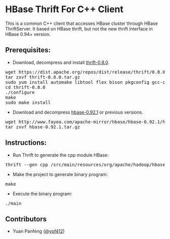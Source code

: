 # HBase Thrift For C++ Client
This is a common C++ client that accesses HBase cluster through HBase ThriftServer. 
It based on HBase thrift, but not the new thrift interface in HBase 0.94+ version.

## Prerequisites:
* Download, decompress and install [thrift-0.8.0](https://dist.apache.org/repos/dist/release/thrift/0.8.0/thrift-0.8.0.tar.gz).
<pre>
wget https://dist.apache.org/repos/dist/release/thrift/0.8.0/thrift-0.8.0.tar.gz
tar zxvf thrift-0.8.0.tar.gz
sudo yum install automake libtool flex bison pkgconfig gcc-c++ boost-devel libevent-devel zlib-devel python-devel ruby-devel
cd thrift-0.8.0
./configure
make
sudo make install
</pre>
* Download and decompress [hbase-0.92.1](http://www.fayea.com/apache-mirror/hbase/hbase-0.92.1/hbase-0.92.1.tar.gz) or previous versions.
<pre>
wget http://www.fayea.com/apache-mirror/hbase/hbase-0.92.1/hbase-0.92.1.tar.gz
tar zxvf hbase-0.92.1.tar.gz
</pre>

## Instructions:
* Run Thrift to generate the cpp module HBase:
<pre>
thrift --gen cpp <hbase-root>/src/main/resources/org/apache/hadoop/hbase/thrift/Hbase.thrift
</pre>
* Make the project to generate binary program:
<pre>
make
</pre>
* Execute the binary program:
<pre>
./main <host> <port>
</pre>

## Contributors
* Yuan Panfeng ([@ypf412](https://github.com/ypf412))
